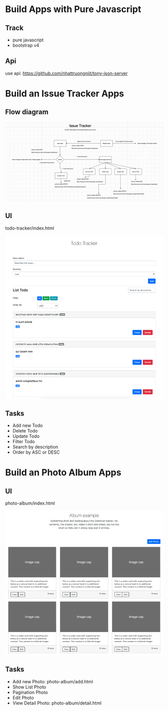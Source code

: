 # Build Apps with Pure Javascript

## Track

- pure javascript
- bootstrap v4

## Api

use api: https://github.com/nhattruongniit/tony-json-server

# Build an Issue Tracker Apps

## Flow diagram

![Flow](./images/flow.png)

## UI

todo-tracker/index.html

![UI-Todo](./images/ui-todo.png)

## Tasks

- Add new Todo
- Delete Todo
- Update Todo
- Filter Todo
- Search by description
- Order by ASC or DESC

# Build an Photo Album Apps

## UI

photo-album/index.html

![UI-Todo](./images/ui-photo.png)

## Tasks

- Add new Photo: photo-album/add.html
- Show List Photo
- Pagination Photo
- Edit Photo
- View Detail Photo: photo-album/detail.html
